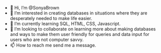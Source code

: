 - 👋 Hi, I’m @SonyaBrown
- 👀 I’m interested in creating databases in situations where they are desperately needed to make life easier.
- 🌱 I’m currently learning SQL, HTML, CSS, Javascript.
- 💞️ I’m looking to collaborate on learning more about making databases and ways to make them user friendly for queries and data input for users who are not computer savvy.
- 📫 How to reach me send me a message.

<!---
SonyaBrown/SonyaBrown is a ✨ special ✨ repository because its `README.md` (this file) appears on your GitHub profile.
You can click the Preview link to take a look at your changes.
--->
